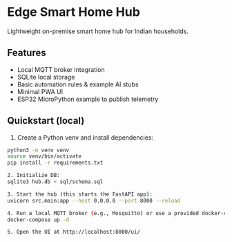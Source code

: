 # Edge Smart Home Hub
Lightweight on-premise smart home hub for Indian households.


## Features
- Local MQTT broker integration
- SQLite local storage
- Basic automation rules & example AI stubs
- Minimal PWA UI
- ESP32 MicroPython example to publish telemetry


## Quickstart (local)
1. Create a Python venv and install dependencies:


```bash
python3 -m venv venv
source venv/bin/activate
pip install -r requirements.txt

2. Initialize DB:
sqlite3 hub.db < sql/schema.sql

3. Start the hub (this starts the FastAPI app):
uvicorn src.main:app --host 0.0.0.0 --port 8000 --reload

4. Run a local MQTT broker (e.g., Mosquitto) or use a provided docker-compose:
docker-compose up -d

5. Open the UI at http://localhost:8000/ui/
